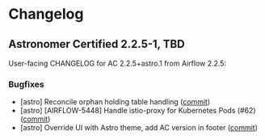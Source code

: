 # Changelog

Astronomer Certified 2.2.5-1, TBD
----------------------------------------

User-facing CHANGELOG for AC 2.2.5+astro.1 from Airflow 2.2.5:

### Bugfixes

- [astro] Reconcile orphan holding table handling ([commit](https://github.com/astronomer/airflow/commit/ff7eb71fe8aacf8b9665b0e46d0c508f7475787f))
- [astro] [AIRFLOW-5448] Handle istio-proxy for Kubernetes Pods (#62) ([commit](https://github.com/astronomer/airflow/commit/1c6e3d4e6f1dd98264c0ca8375b0685ea8c5ced1))
- [astro] Override UI with Astro theme, add AC version in footer ([commit](https://github.com/astronomer/airflow/commit/d29644bfb135ce1a8ce128894fb8fd9ec27b92ab))
